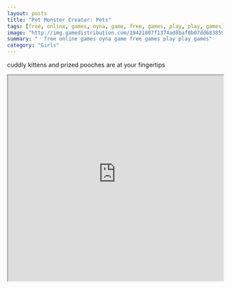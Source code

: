 ```yaml
---
layout: posts
title: "Pet Monster Creator: Pets"
tags: [free, online, games, oyna, game, free, games, play, play, games]
image: "http://img.gamedistribution.com/19421807f1374ad8baf0b07dd683859c.jpg"
summary: "  free online games oyna game free games play play games"
category: "Girls"
---
```


cuddly kittens and prized pooches are at your fingertips

<iframe width="100%" height="480px;" src="http://flash.gamedistribution.com?game=19421807f1374ad8baf0b07dd683859c"></iframe>